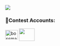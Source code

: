 <!--![](https://github-readme-stats.vercel.app/api?username=joshuasacc&theme=dark&hide_border=false&include_all_commits=true&count_private=false)<br/>-->
![](https://github-readme-stats.vercel.app/api/top-langs/?username=joshuasacc&theme=dark&hide_border=false&include_all_commits=true&count_private=false&layout=compact)

<h3 align="left">🥷Contest Accounts:</h3>
<p align="left">
<!-- <a href="https://www.hackerrank.com/bossmasster100" target="blank"><img align="center" src="https://raw.githubusercontent.com/rahuldkjain/github-profile-readme-generator/master/src/images/icons/Social/hackerrank.svg" alt="bossmasster100" height="40" width="50" /></a> -->
<a href="https://codeforces.com/profile/bossmasster100" target="blank"><img align="center" src="https://raw.githubusercontent.com/rahuldkjain/github-profile-readme-generator/master/src/images/icons/Social/codeforces.svg" alt="bossmasster100" height="30" width="40" /></a>
<a href="https://www.codechef.com/users/joshuasacc" target="blank"><img align="center" src="https://i.pinimg.com/originals/c5/d9/fc/c5d9fc1e18bcf039f464c2ab6cfb3eb6.jpg" height="40" width="50" /></a>
</p>


